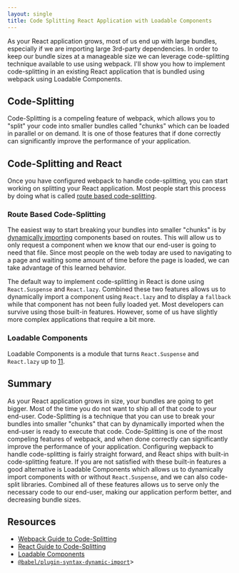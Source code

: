 ```yaml
---
layout: single
title: Code Splitting React Application with Loadable Components
---
```


As your React application grows, most of us end up with large bundles, especially if we are importing large 3rd-party dependencies.  In order to keep our bundle sizes at a manageable size we can leverage code-splitting technique available to use using webpack.  I'll show you how to implement code-splitting in an existing React application that is bundled using webpack using Loadable Components.

## Code-Splitting

Code-Splitting is a compeling feature of webpack, which allows you to "split" your code into smaller bundles called "chunks" which can be loaded in parallel or on demand. It is one of those features that if done correctly can significantly improve the performance of your application.

## Code-Splitting and React

Once you have configured webpack to handle code-splitting, you can start working on splitting your React application.  Most people start this process by doing what is called [route based code-splitting](https://reactjs.org/docs/code-splitting.html#route-based-code-splitting).

### Route Based Code-Splitting

The easiest way to start breaking your bundles into smaller "chunks" is by [dynamically importing]() components based on routes.  This will allow us to only request a component when we know that our end-user is going to need that file.  Since most people on the web today are used to navigating to a page and waiting some amount of time before the page is loaded, we can take advantage of this learned behavior. 

The default way to implement code-splitting in React is done using `React.Suspense` and `React.lazy`.  Combined these two features allows us to dynamically import a component using `React.lazy` and to display a `fallback` while that component has not been fully loaded yet. Most developers can survive using those built-in features.  However, some of us have slightly more complex applications that require a bit more.

### Loadable Components

Loadable Components is a module that turns `React.Suspense` and `React.lazy` up to [11](https://loadable-components.com/docs/loadable-vs-react-lazy/).  

## Summary

As your React application grows in size, your bundles are going to get bigger.  Most of the time you do not want to ship all of that code to your end-user. Code-Splitting is a technique that you can use to break your bundles into smaller "chunks" that can by dynamically imported when the end-user is ready to execute that code. Code-Splitting is one of the most compeling features of webpack, and when done correctly can significantly improve the performance of your application. Configuring wepback to handle code-splitting is fairly straight forward, and React ships with built-in code-splitting feature. If you are not satisfied with these built-in features a good alternative is Loadable Components which allows us to dynamically import components with or without `React.Suspense`, and we can also code-split libraries.  Combined all of these features allows us to serve only the necessary code to our end-user, making our application perform better, and decreasing bundle sizes.


## Resources

- [Webpack Guide to Code-Splitting](https://webpack.js.org/guides/code-splitting/)
- [React Guide to Code-Splitting](https://reactjs.org/docs/code-splitting.html#code-splitting)
- [Loadable Components](https://webpack.js.org/guides/code-splitting/)
- [`@babel/plugin-syntax-dynamic-import`](https://babeljs.io/docs/en/babel-plugin-syntax-dynamic-import/#installation)>